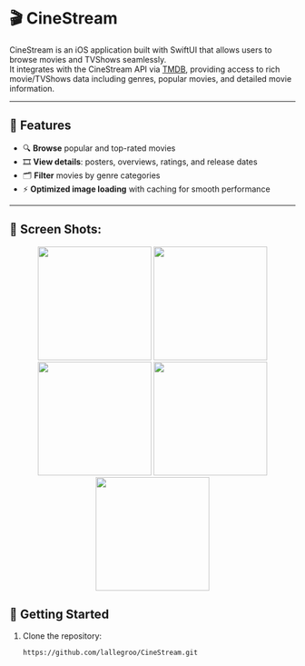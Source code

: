 # 🎬 CineStream

CineStream is an iOS application built with SwiftUI that allows users to browse movies and TVShows seamlessly.  
It integrates with the CineStream API via [TMDB](https://www.themoviedb.org/), providing access to rich movie/TVShows data including genres, popular movies, and detailed movie information.

---

## 🌟 Features

- 🔍 **Browse** popular and top-rated movies
- 🎞️ **View details**: posters, overviews, ratings, and release dates
- 🗂 **Filter** movies by genre categories
- ⚡ **Optimized image loading** with caching for smooth performance

---

## 🌟 Screen Shots:

<p align="center">
  <img src="https://github.com/user-attachments/assets/d7a0eeae-43c7-46ab-ae50-233d7134d687" width="200" />
  <img src="https://github.com/user-attachments/assets/5a620382-e183-451b-9326-4e5ffa97c847" width="200" />
  <img src="https://github.com/user-attachments/assets/f059fc8d-82b1-432f-8e28-b199fd078896" width="200" />
  <img src="https://github.com/user-attachments/assets/7b700fb7-1ce8-4c8f-aa0c-8563fe5a3a3b" width="200" />
  <img src="https://github.com/user-attachments/assets/b88d42c5-7742-45b0-aa6a-cc7e51e40fbe" width="200" />
</p>


## 🚀 Getting Started

1. Clone the repository:
   ```bash
   https://github.com/lallegroo/CineStream.git
